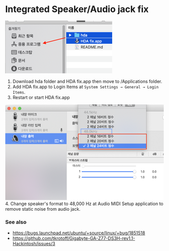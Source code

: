 # Integrated Speaker/Audio jack fix
![pic1](./1.png)
1. Download hda folder and HDA fix.app then move to /Applications folder.
2. Add HDA fix.app to Login Items at `System Settings → General → Login Items`.
3. Restart or start HDA fix.app

![pic2](./2.png)
4. Change speaker's format to 48,000 Hz at Audio MIDI Setup application to remove static noise from audio jack.

### See also
* https://bugs.launchpad.net/ubuntu/+source/linux/+bug/1851518
* https://github.com/tkrotoff/Gigabyte-GA-Z77-DS3H-rev1.1-Hackintosh/issues/3
